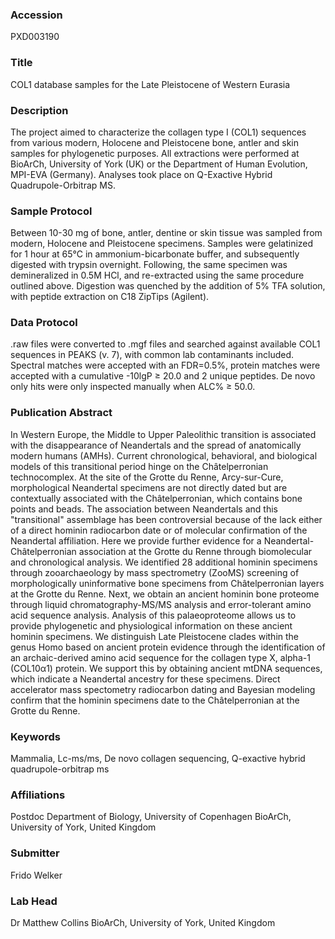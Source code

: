### Accession
PXD003190

### Title
COL1 database samples for the Late Pleistocene of Western Eurasia

### Description
The project aimed to characterize the collagen type I (COL1) sequences from various modern, Holocene and Pleistocene bone, antler and skin samples for phylogenetic purposes. All extractions were performed at BioArCh, University of York (UK) or the Department of Human Evolution, MPI-EVA (Germany). Analyses took place on Q-Exactive Hybrid Quadrupole-Orbitrap MS.

### Sample Protocol
Between 10-30 mg of bone, antler, dentine or skin tissue was sampled from modern, Holocene and Pleistocene specimens. Samples were gelatinized for 1 hour at 65°C in ammonium-bicarbonate buffer, and subsequently digested with trypsin overnight. Following, the same specimen was demineralized in 0.5M HCl, and re-extracted using the same procedure outlined above. Digestion was quenched by the addition of 5% TFA solution, with peptide extraction on C18 ZipTips (Agilent).

### Data Protocol
.raw files were converted to .mgf files and searched against available COL1 sequences in PEAKS (v. 7), with common lab contaminants included. Spectral matches were accepted with an FDR=0.5%, protein matches were accepted with a cumulative -10lgP ≥ 20.0 and 2 unique peptides. De novo only hits were only inspected manually when ALC% ≥ 50.0.

### Publication Abstract
In Western Europe, the Middle to Upper Paleolithic transition is associated with the disappearance of Neandertals and the spread of anatomically modern humans (AMHs). Current chronological, behavioral, and biological models of this transitional period hinge on the Ch&#xe2;telperronian technocomplex. At the site of the Grotte du Renne, Arcy-sur-Cure, morphological Neandertal specimens are not directly dated but are contextually associated with the Ch&#xe2;telperronian, which contains bone points and beads. The association between Neandertals and this "transitional" assemblage has been controversial because of the lack either of a direct hominin radiocarbon date or of molecular confirmation of the Neandertal affiliation. Here we provide further evidence for a Neandertal-Ch&#xe2;telperronian association at the Grotte du Renne through biomolecular and chronological analysis. We identified 28 additional hominin specimens through zooarchaeology by mass spectrometry (ZooMS) screening of morphologically uninformative bone specimens from Ch&#xe2;telperronian layers at the Grotte du Renne. Next, we obtain an ancient hominin bone proteome through liquid chromatography-MS/MS analysis and error-tolerant amino acid sequence analysis. Analysis of this palaeoproteome allows us to provide phylogenetic and physiological information on these ancient hominin specimens. We distinguish Late Pleistocene clades within the genus Homo based on ancient protein evidence through the identification of an archaic-derived amino acid sequence for the collagen type X, alpha-1 (COL10&#x3b1;1) protein. We support this by obtaining ancient mtDNA sequences, which indicate a Neandertal ancestry for these specimens. Direct accelerator mass spectometry radiocarbon dating and Bayesian modeling confirm that the hominin specimens date to the Ch&#xe2;telperronian at the Grotte du Renne.

### Keywords
Mammalia, Lc-ms/ms, De novo collagen sequencing, Q-exactive hybrid quadrupole-orbitrap ms

### Affiliations
Postdoc
Department of Biology, University of Copenhagen
BioArCh, University of York, United Kingdom

### Submitter
Frido Welker

### Lab Head
Dr Matthew Collins
BioArCh, University of York, United Kingdom


